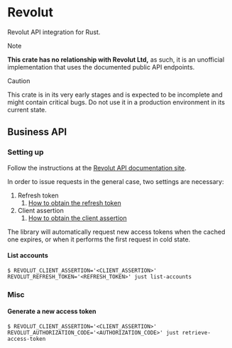 # Revolut

Revolut API integration for Rust.

> [!NOTE]
> **This crate has no relationship with Revolut Ltd,** as such, it is
> an unofficial implementation that uses the documented public API
> endpoints.

> [!CAUTION]
> This crate is in its very early stages and is expected to be
> incomplete and might contain critical bugs. Do not use it in a
> production environment in its current state.

## Business API

### Setting up

Follow the instructions at the [Revolut API documentation
site](https://developer.revolut.com/docs/business/business-api).

In order to issue requests in the general case, two settings are
necessary:

1. Refresh token
    1. [How to obtain the refresh token](https://developer.revolut.com/docs/guides/manage-accounts/get-started/make-your-first-api-request#4-exchange-authorization-code-for-access-token)
2. Client assertion
    1. [How to obtain the client assertion](https://developer.revolut.com/docs/guides/manage-accounts/get-started/make-your-first-api-request#4-exchange-authorization-code-for-access-token)

The library will automatically request new access tokens when the
cached one expires, or when it performs the first request in cold
state.

#### List accounts

```shell-session
$ REVOLUT_CLIENT_ASSERTION='<CLIENT_ASSERTION>' REVOLUT_REFRESH_TOKEN='<REFRESH_TOKEN>' just list-accounts
```

### Misc

#### Generate a new access token

```shell-session
$ REVOLUT_CLIENT_ASSERTION='<CLIENT_ASSERTION>' REVOLUT_AUTHORIZATION_CODE='<AUTHORIZATION_CODE>' just retrieve-access-token
```
